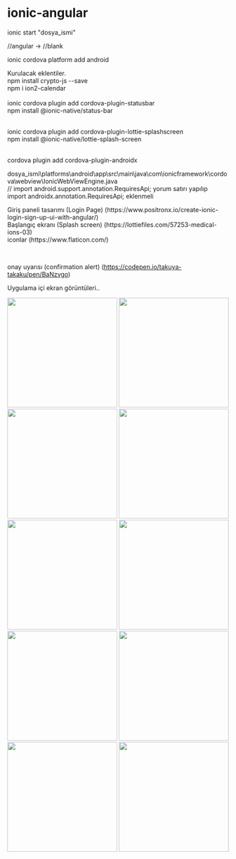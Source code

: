 
# ionic-angular


ionic start "dosya_ismi"

//angular -> //blank 

ionic cordova platform add android

Kurulacak eklentiler.
<br>
npm install crypto-js --save
<br>
npm i ion2-calendar
<br>
<br>
ionic cordova plugin add cordova-plugin-statusbar
<br>
npm install @ionic-native/status-bar
<br>
<br>

ionic cordova plugin add cordova-plugin-lottie-splashscreen
<br>
npm install @ionic-native/lottie-splash-screen
<br><br>

cordova plugin add cordova-plugin-androidx
<br>

dosya_ismi\platforms\android\app\src\main\java\com\ionicframework\cordova\webview\IonicWebViewEngine.java
<br>
// import android.support.annotation.RequiresApi; yorum satırı yapılıp
<br>
import androidx.annotation.RequiresApi;   eklenmeli
<br>

<p float="left">
Giriş paneli tasarımı (Login Page) (https://www.positronx.io/create-ionic-login-sign-up-ui-with-angular/)
  <br>
Başlangıç ekranı (Splash screen)  (https://lottiefiles.com/57253-medical-ions-03)
    <br>
iconlar (https://www.flaticon.com/)
</p>

<br>

onay uyarısı  (confirmation alert) (https://codepen.io/takuya-takaku/pen/BaNzvgo)

Uygulama içi ekran görüntüleri..



<p float="left">
<img src="https://user-images.githubusercontent.com/83976212/117735910-24604d80-b1ff-11eb-80f3-a9b8d2a16b7c.jpg"  width="250" />


<img src="https://user-images.githubusercontent.com/83976212/117735917-27f3d480-b1ff-11eb-9781-f1c193ceeeae.jpg"  width="250" />

<img src="https://user-images.githubusercontent.com/83976212/117735923-2b875b80-b1ff-11eb-9db1-b152e38f3c49.jpg "  width="250" />

<img src="https://user-images.githubusercontent.com/83976212/117735932-30e4a600-b1ff-11eb-81fa-8f13f99ddacb.jpg "  width="250" />


<img src="https://user-images.githubusercontent.com/83976212/117735937-3215d300-b1ff-11eb-9c77-e1d692c782f5.jpg"  width="250" />

<img src="https://user-images.githubusercontent.com/83976212/117735954-3c37d180-b1ff-11eb-8ef2-e4b02c84e674.jpg"  width="250" />

<img src="https://user-images.githubusercontent.com/83976212/117735965-3f32c200-b1ff-11eb-85d9-b63fb0d6d78b.jpg "  width="250" />

<img src="https://user-images.githubusercontent.com/83976212/117735959-3d68fe80-b1ff-11eb-9b4b-a70dc63ca7b7.jpg"  width="250" />

<img src="https://user-images.githubusercontent.com/83976212/117736783-1e6b6c00-b201-11eb-90db-354a04c45763.jpg "  width="250" />

<img src="https://user-images.githubusercontent.com/83976212/117735971-3fcb5880-b1ff-11eb-8888-4ca733bdb367.jpg "  width="250" />
</p>















